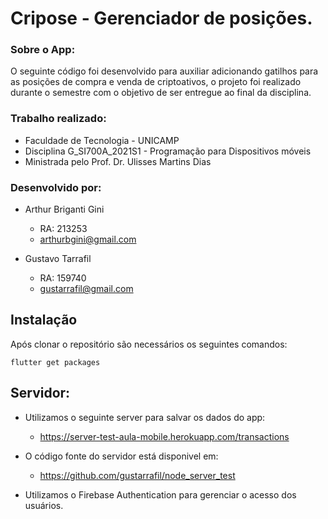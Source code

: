 # Cripose - Gerenciador de posições.

### Sobre o App:
O seguinte código foi desenvolvido para auxiliar adicionando gatilhos para as posições de compra e venda de criptoativos, o projeto foi realizado durante o semestre com o objetivo de ser entregue ao final da disciplina.

### Trabalho realizado:
- Faculdade de Tecnologia - UNICAMP
- Disciplina G_SI700A_2021S1 - Programação para Dispositivos móveis
- Ministrada pelo Prof. Dr. Ulisses Martins Dias

### Desenvolvido por:
* Arthur Briganti Gini       
    * RA: 213253 
    * arthurbgini@gmail.com  

* Gustavo Tarrafil           
    * RA: 159740
    * gustarrafil@gmail.com

## Instalação

Após clonar o repositório são necessários os seguintes comandos:

    flutter get packages
    
## Servidor:

* Utilizamos o seguinte server para salvar os dados do app: 
   * https://server-test-aula-mobile.herokuapp.com/transactions

* O código fonte do servidor está disponivel em:
   * https://github.com/gustarrafil/node_server_test

* Utilizamos o Firebase Authentication para gerenciar o acesso dos usuários.

